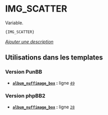 # IMG_SCATTER


Variable.

```html
{IMG_SCATTER}
```

[*Ajouter une description*](https://fa-tvars.appspot.com/var/IMG_SCATTER)

## Utilisations dans les templates

### Version PunBB
* __[`album_nuffimage_box`](../tpl/var/punbb/album_nuffimage_box.md#readme) :__ ligne [`49`](../tpl/src/punbb/album_nuffimage_box.tpl#L49)

### Version phpBB2
* __[`album_nuffimage_box`](../tpl/var/subsilver/album_nuffimage_box.md#readme) :__ ligne [`28`](../tpl/src/subsilver/album_nuffimage_box.tpl#L28)